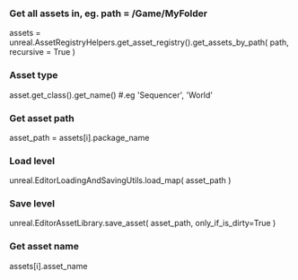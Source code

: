 ### Get all assets in, eg. path = /Game/MyFolder
assets = unreal.AssetRegistryHelpers.get_asset_registry().get_assets_by_path( path, recursive = True )

### Asset type
asset.get_class().get_name() #.eg 'Sequencer', 'World'

### Get asset path
asset_path = assets[i].package_name

### Load level
unreal.EditorLoadingAndSavingUtils.load_map( asset_path )

### Save level
unreal.EditorAssetLibrary.save_asset( asset_path, only_if_is_dirty=True )

### Get asset name
assets[i].asset_name 
